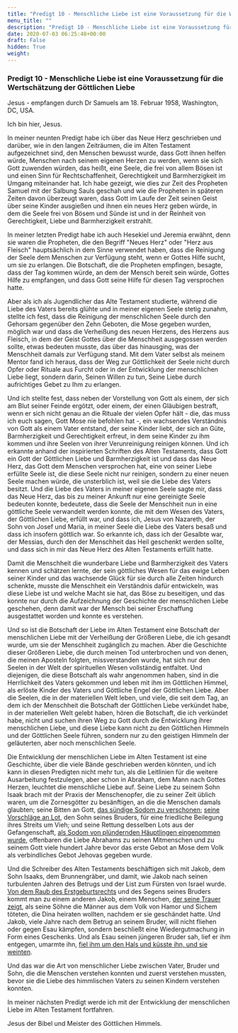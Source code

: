 ```yaml
---
title: "Predigt 10 - Menschliche Liebe ist eine Voraussetzung für die Wertschätzung der Göttlichen Liebe"
menu_title: ""
description: "Predigt 10 - Menschliche Liebe ist eine Voraussetzung für die Wertschätzung der Göttlichen Liebe"
date: 2020-07-03 06:25:48+00:00
draft: False
hidden: True
weight:
---
```

### Predigt 10 - Menschliche Liebe ist eine Voraussetzung für die Wertschätzung der Göttlichen Liebe

Jesus - empfangen durch Dr Samuels am 18. Februar 1958, Washington, DC, USA.

Ich bin hier, Jesus.

In meiner neunten Predigt habe ich über das Neue Herz geschrieben und darüber, wie in den langen Zeiträumen, die im Alten Testament aufgezeichnet sind, den Menschen bewusst wurde, dass Gott ihnen helfen würde, Menschen nach seinem eigenen Herzen zu werden, wenn sie sich Gott zuwenden würden, das heißt, eine Seele, die frei von allem Bösen ist und einen Sinn für Rechtschaffenheit, Gerechtigkeit und Barmherzigkeit im Umgang miteinander hat. Ich habe gezeigt, wie dies zur Zeit des Propheten Samuel mit der Salbung Sauls geschah und wie die Propheten in späteren Zeiten davon überzeugt waren, dass Gott im Laufe der Zeit seinen Geist über seine Kinder ausgießen und ihnen ein neues Herz geben würde, in dem die Seele frei von Bösem und Sünde ist und in der Reinheit von Gerechtigkeit, Liebe und Barmherzigkeit erstrahlt.

In meiner letzten Predigt habe ich auch Hesekiel und Jeremia erwähnt, denn sie waren die Propheten, die den Begriff "Neues Herz" oder "Herz aus Fleisch" hauptsächlich in dem Sinne verwendet haben, dass die Reinigung der Seele dem Menschen zur Verfügung steht, wenn er Gottes Hilfe sucht, um sie zu erlangen. Die Botschaft, die die Propheten empfingen, besagte, dass der Tag kommen würde, an dem der Mensch bereit sein würde, Gottes Hilfe zu empfangen, und dass Gott seine Hilfe für diesen Tag versprochen hatte.

Aber als ich als Jugendlicher das Alte Testament studierte, während die Liebe des Vaters bereits glühte und in meiner eigenen Seele stetig zunahm, stellte ich fest, dass die Reinigung der menschlichen Seele durch den Gehorsam gegenüber den Zehn Geboten, die Mose gegeben wurden, möglich war und dass die Verheißung des neuen Herzens, des Herzens aus Fleisch, in dem der Geist Gottes über die Menschheit ausgegossen werden sollte, etwas bedeuten musste, das über das hinausging, was der Menschheit damals zur Verfügung stand. Mit dem Vater selbst als meinem Mentor fand ich heraus, dass der Weg zur Göttlichkeit der Seele nicht durch Opfer oder Rituale aus Furcht oder in der Entwicklung der menschlichen Liebe liegt, sondern darin, Seinen Willen zu tun, Seine Liebe durch aufrichtiges Gebet zu Ihm zu erlangen.

Und ich stellte fest, dass neben der Vorstellung von Gott als einem, der sich am Blut seiner Feinde ergötzt, oder einem, der einen Gläubigen bestraft, wenn er sich nicht genau an die Rituale der vielen Opfer hält - die, das muss ich euch sagen, Gott Mose nie befohlen hat -, ein wachsendes Verständnis von Gott als einem Vater entstand, der seine Kinder liebt, der sich an Güte, Barmherzigkeit und Gerechtigkeit erfreut, in dem seine Kinder zu ihm kommen und ihre Seelen von ihrer Verunreinigung reinigen können. Und ich erkannte anhand der inspirierten Schriften des Alten Testaments, dass Gott ein Gott der Göttlichen Liebe und Barmherzigkeit ist und dass das Neue Herz, das Gott dem Menschen versprochen hat, eine von seiner Liebe erfüllte Seele ist, die diese Seele nicht nur reinigen, sondern zu einer neuen Seele machen würde, die unsterblich ist, weil sie die Liebe des Vaters besitzt. Und die Liebe des Vaters in meiner eigenen Seele sagte mir, dass das Neue Herz, das bis zu meiner Ankunft nur eine gereinigte Seele bedeuten konnte, bedeutete, dass die Seele der Menschheit nun in eine göttliche Seele verwandelt werden konnte, die mit dem Wesen des Vaters, der Göttlichen Liebe, erfüllt war, und dass ich, Jesus von Nazareth, der Sohn von Josef und Maria, in meiner Seele die Liebe des Vaters besaß und dass ich insofern göttlich war. So erkannte ich, dass ich der Gesalbte war, der Messias, durch den der Menschheit das Heil geschenkt werden sollte, und dass sich in mir das Neue Herz des Alten Testaments erfüllt hatte.

Damit die Menschheit die wunderbare Liebe und Barmherzigkeit des Vaters kennen und schätzen lernte, der sein göttliches Wesen für das ewige Leben seiner Kinder und das wachsende Glück für sie durch alle Zeiten hindurch schenkte, musste die Menschheit ein Verständnis dafür entwickeln, was diese Liebe ist und welche Macht sie hat, das Böse zu beseitigen, und das konnte nur durch die Aufzeichnung der Geschichte der menschlichen Liebe geschehen, denn damit war der Mensch bei seiner Erschaffung ausgestattet worden und konnte es verstehen.

Und so ist die Botschaft der Liebe im Alten Testament eine Botschaft der menschlichen Liebe mit der Verheißung der Größeren Liebe, die ich gesandt wurde, um sie der Menschheit zugänglich zu machen. Aber die Geschichte dieser Größeren Liebe, die durch meinen Tod unterbrochen und von denen, die meinen Aposteln folgten, missverstanden wurde, hat sich nur den Seelen in der Welt der spirituellen Wesen vollständig entfaltet. Und diejenigen, die diese Botschaft als wahr angenommen haben, sind in die Herrlichkeit des Vaters gekommen und leben mit ihm im Göttlichen Himmel, als erlöste Kinder des Vaters und Göttliche Engel der Göttlichen Liebe. Aber die Seelen, die in der materiellen Welt leben, und viele, die seit dem Tag, an dem ich der Menschheit die Botschaft der Göttlichen Liebe verkündet habe, in der materiellen Welt gelebt haben, hören die Botschaft, die ich verkündet habe, nicht und suchen ihren Weg zu Gott durch die Entwicklung ihrer menschlichen Liebe, und diese Liebe kann nicht zu den Göttlichen Himmeln und der Göttlichen Seele führen, sondern nur zu den geistigen Himmeln der geläuterten, aber noch menschlichen Seele.

Die Entwicklung der menschlichen Liebe im Alten Testament ist eine Geschichte, über die viele Bände geschrieben werden könnten, und ich kann in diesen Predigten nicht mehr tun, als die Leitlinien für die weitere Ausarbeitung festzulegen, aber schon in Abraham, dem Mann nach Gottes Herzen, leuchtet die menschliche Liebe auf. Seine Liebe zu seinem Sohn Isaak brach mit der Praxis der Menschenopfer, die zu seiner Zeit üblich waren, um die Zornesgötter zu besänftigen, an die die Menschen damals glaubten; seine Bitten an Gott, [das sündige Sodom zu verschonen](https://www.schlachterbibel.de/de/bibel/1_mose/18/23?hl=1#hl); [seine Vorschläge an Lot](https://www.schlachterbibel.de/de/bibel/1_mose/13/7?hl=1#hl), den Sohn seines Bruders, für eine friedliche Beilegung ihres Streits um Vieh; und seine Rettung desselben Lots aus der Gefangenschaft, [als Sodom von plündernden Häuptlingen eingenommen wurde](https://www.schlachterbibel.de/de/bibel/1_mose/14/14?hl=1#hl), offenbaren die Liebe Abrahams zu seinen Mitmenschen und zu seinem Gott viele hundert Jahre bevor das erste Gebot an Mose dem Volk als verbindliches Gebot Jehovas gegeben wurde.

Und die Schreiber des Alten Testaments beschäftigen sich mit Jakob, dem Sohn Isaaks, dem Brunnengräber, und damit, wie Jakob nach seinen turbulenten Jahren des Betrugs und der List zum Fürsten von Israel wurde. [Von dem Raub des Erstgeburtsrechts](https://www.schlachterbibel.de/de/bibel/1_mose/25/28?hl=1#hl) und des Segens seines Bruders kommt man zu einem anderen Jakob, einem Menschen, [der seine Trauer zeigt](https://www.schlachterbibel.de/de/bibel/1_mose/34/5?hl=1#hl), als seine Söhne die Männer aus dem Volk von Hamor und Sichem töteten, die Dina heiraten wollten, nachdem er sie geschändet hatte. Und Jakob, viele Jahre nach dem Betrug an seinem Bruder, will nicht fliehen oder gegen Esau kämpfen, sondern beschließt eine Wiedergutmachung in Form eines Geschenks. Und als Esau seinen jüngeren Bruder sah, lief er ihm entgegen, umarmte ihn, [fiel ihm um den Hals und küsste ihn, und sie weinten](https://www.schlachterbibel.de/de/bibel/1_mose/33/1?hl=1#hl).

Und das war die Art von menschlicher Liebe zwischen Vater, Bruder und Sohn, die die Menschen verstehen konnten und zuerst verstehen mussten, bevor sie die Liebe des himmlischen Vaters zu seinen Kindern verstehen konnten.

In meiner nächsten Predigt werde ich mit der Entwicklung der menschlichen Liebe im Alten Testament fortfahren.

Jesus der Bibel und Meister des Göttlichen Himmels.
